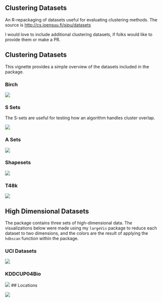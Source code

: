 
<!-- README.md is generated from README.Rmd. Please edit that file -->
Clustering Datasets
-------------------

An R-repackaging of datasets useful for evaluating clustering methods. The source is <http://cs.joensuu.fi/sipu/datasets>

I would love to include additional clustering datasets, if folks would like to provide them or make a PR.

Clustering Datasets
-------------------

This vignette provides a simple overview of the datasets included in the package.

### Birch

![](README-birch-1.png)

### S Sets

The S-sets are useful for testing how an algorithm handles cluster overlap.

![](README-ssets-1.png)

### A Sets

![](README-asets-1.png)

### Shapesets

![](README-shapesets-1.png)

### T48k

![](README-t48k-1.png)

High Dimensional Datasets
-------------------------

The package contains three sets of high-dimensional data. The visualizations below were made using my `largeVis` package to reduce each dataset to two dimensions, and the colors are the result of applying the `hdbscan` function within the package.

### UCI Datasets

![](README-highd1-1.png)

### KDDCUP04Bio

![](README-showkdcupbio-1.png) \#\# Locations

![](README-mopsi-1.png)

